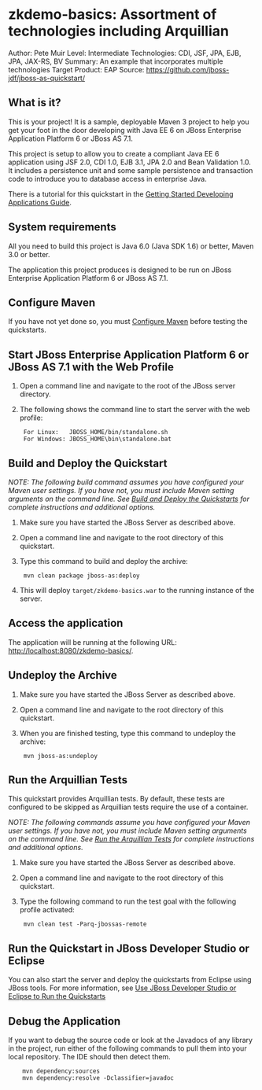 zkdemo-basics: Assortment of technologies including Arquillian
========================
Author: Pete Muir
Level: Intermediate
Technologies: CDI, JSF, JPA, EJB, JPA, JAX-RS, BV
Summary: An example that incorporates multiple technologies
Target Product: EAP
Source: <https://github.com/jboss-jdf/jboss-as-quickstart/>

What is it?
-----------

This is your project! It is a sample, deployable Maven 3 project to help you get your foot in the door developing with Java EE 6 on JBoss Enterprise Application Platform 6 or JBoss AS 7.1. 

This project is setup to allow you to create a compliant Java EE 6 application using JSF 2.0, CDI 1.0, EJB 3.1, JPA 2.0 and Bean Validation 1.0. It includes a persistence unit and some sample persistence and transaction code to introduce you to database access in enterprise Java. 

There is a tutorial for this quickstart in the [Getting Started Developing Applications Guide](http://www.jboss.org/jdf/quickstarts/jboss-as-quickstart/guide/KitchensinkQuickstart/).

System requirements
-------------------

All you need to build this project is Java 6.0 (Java SDK 1.6) or better, Maven 3.0 or better.

The application this project produces is designed to be run on JBoss Enterprise Application Platform 6 or JBoss AS 7.1. 

 
Configure Maven
---------------

If you have not yet done so, you must [Configure Maven](../README.md#mavenconfiguration) before testing the quickstarts.


Start JBoss Enterprise Application Platform 6 or JBoss AS 7.1 with the Web Profile
-------------------------

1. Open a command line and navigate to the root of the JBoss server directory.
2. The following shows the command line to start the server with the web profile:

        For Linux:   JBOSS_HOME/bin/standalone.sh
        For Windows: JBOSS_HOME\bin\standalone.bat

 
Build and Deploy the Quickstart
-------------------------

_NOTE: The following build command assumes you have configured your Maven user settings. If you have not, you must include Maven setting arguments on the command line. See [Build and Deploy the Quickstarts](../README.md#buildanddeploy) for complete instructions and additional options._

1. Make sure you have started the JBoss Server as described above.
2. Open a command line and navigate to the root directory of this quickstart.
3. Type this command to build and deploy the archive:

        mvn clean package jboss-as:deploy

4. This will deploy `target/zkdemo-basics.war` to the running instance of the server.
 

Access the application 
---------------------

The application will be running at the following URL: <http://localhost:8080/zkdemo-basics/>.


Undeploy the Archive
--------------------

1. Make sure you have started the JBoss Server as described above.
2. Open a command line and navigate to the root directory of this quickstart.
3. When you are finished testing, type this command to undeploy the archive:

        mvn jboss-as:undeploy


Run the Arquillian Tests 
-------------------------

This quickstart provides Arquillian tests. By default, these tests are configured to be skipped as Arquillian tests require the use of a container. 

_NOTE: The following commands assume you have configured your Maven user settings. If you have not, you must include Maven setting arguments on the command line. See [Run the Arquillian Tests](../README.md#arquilliantests) for complete instructions and additional options._

1. Make sure you have started the JBoss Server as described above.
2. Open a command line and navigate to the root directory of this quickstart.
3. Type the following command to run the test goal with the following profile activated:

        mvn clean test -Parq-jbossas-remote 


Run the Quickstart in JBoss Developer Studio or Eclipse
-------------------------------------
You can also start the server and deploy the quickstarts from Eclipse using JBoss tools. For more information, see [Use JBoss Developer Studio or Eclipse to Run the Quickstarts](../README.md#useeclipse) 


Debug the Application
------------------------------------

If you want to debug the source code or look at the Javadocs of any library in the project, run either of the following commands to pull them into your local repository. The IDE should then detect them.

        mvn dependency:sources
        mvn dependency:resolve -Dclassifier=javadoc

